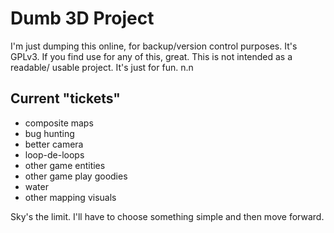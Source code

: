 # Dumb 3D Project
I'm just dumping this online, for backup/version control purposes. It's GPLv3.
If you find use for any of this, great. This is not intended as a readable/
usable project. It's just for fun. n.n

## Current "tickets"
- composite maps
- bug hunting
- better camera
- loop-de-loops
- other game entities
- other game play goodies
- water
- other mapping visuals

Sky's the limit. I'll have to choose something simple and then move forward.
